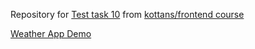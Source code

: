 Repository for [Test task 10](https://github.com/kottans/frontend/blob/master/test10.md)
from [kottans/frontend course](https://github.com/kottans/frontend)  

[Weather App Demo](https://val-fom.github.io/weather-app/dist/#/Kyiv,UA)  
